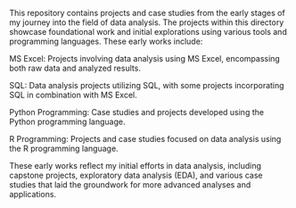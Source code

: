 This repository contains projects and case studies from the early stages of my journey into the field of data analysis. The projects within this directory showcase foundational work and initial explorations using various tools and programming languages. These early works include:
	
 MS Excel: Projects involving data analysis using MS Excel, encompassing both raw data and analyzed results.

 SQL: Data analysis projects utilizing SQL, with some projects incorporating SQL in combination with MS Excel.

 Python Programming: Case studies and projects developed using the Python programming language.

 R Programming: Projects and case studies focused on data analysis using the R programming language.

These early works reflect my initial efforts in data analysis, including capstone projects, exploratory data analysis (EDA), and various case studies that laid the groundwork for more advanced analyses and applications.
